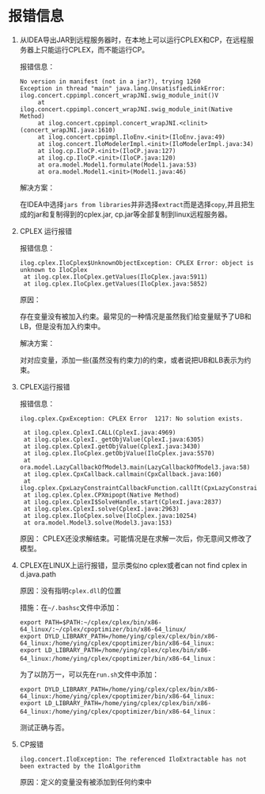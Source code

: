 # 报错信息

1. 从IDEA导出JAR到远程服务器时，在本地上可以运行CPLEX和CP，在远程服务器上只能运行CPLEX，而不能运行CP。
   
   报错信息：

   ```
   No version in manifest (not in a jar?), trying 1260
   Exception in thread "main" java.lang.UnsatisfiedLinkError: ilog.concert.cppimpl.concert_wrapJNI.swig_module_init()V
        at ilog.concert.cppimpl.concert_wrapJNI.swig_module_init(Native Method)
        at ilog.concert.cppimpl.concert_wrapJNI.<clinit>(concert_wrapJNI.java:1610)
        at ilog.concert.cppimpl.IloEnv.<init>(IloEnv.java:49)
        at ilog.concert.IloModelerImpl.<init>(IloModelerImpl.java:34)
        at ilog.cp.IloCP.<init>(IloCP.java:127)
        at ilog.cp.IloCP.<init>(IloCP.java:120)
        at ora.model.Model1.formulate(Model1.java:53)
        at ora.model.Model1.<init>(Model1.java:46)
   ```
   解决方案：

   在IDEA中选择`jars from libraries`并非选择`extract`而是选择`copy`,并且把生成的jar和复制得到的cplex.jar, cp.jar等全部复制到linux远程服务器。


2. CPLEX 运行报错

   报错信息：

   ```
   ilog.cplex.IloCplex$UnknownObjectException: CPLEX Error: object is unknown to IloCplex
	at ilog.cplex.IloCplex.getValues(IloCplex.java:5911)
	at ilog.cplex.IloCplex.getValues(IloCplex.java:5852)
   ```

   原因：

   存在变量没有被加入约束。最常见的一种情况是虽然我们给变量赋予了UB和LB，但是没有加入约束中。

   解决方案：

   对对应变量，添加一些(虽然没有约束力)的约束，或者说把UB和LB表示为约束。

3. CPLEX运行报错
   
   报错信息：

   ```
   ilog.cplex.CpxException: CPLEX Error  1217: No solution exists.

	at ilog.cplex.CplexI.CALL(CplexI.java:4969)
	at ilog.cplex.CplexI._getObjValue(CplexI.java:6305)
	at ilog.cplex.CplexI.getObjValue(CplexI.java:3430)
	at ilog.cplex.IloCplex.getObjValue(IloCplex.java:5570)
	at ora.model.LazyCallbackOfModel3.main(LazyCallbackOfModel3.java:58)
	at ilog.cplex.CpxCallback.callmain(CpxCallback.java:160)
	at ilog.cplex.CpxLazyConstraintCallbackFunction.callIt(CpxLazyConstraintCallbackFunction.java:44)
	at ilog.cplex.Cplex.CPXmipopt(Native Method)
	at ilog.cplex.CplexI$SolveHandle.start(CplexI.java:2837)
	at ilog.cplex.CplexI.solve(CplexI.java:2963)
	at ilog.cplex.IloCplex.solve(IloCplex.java:10254)
	at ora.model.Model3.solve(Model3.java:153)
   ```

   原因： CPLEX还没求解结束。可能情况是在求解一次后，你无意间又修改了模型。
   
4. CPLEX在LINUX上运行报错，显示类似no cplex或者can not find cplex in d.java.path

   原因：没有指明`cplex.dll`的位置

   措施：在`~/.bashsc`文件中添加：

   ```
   export PATH=$PATH:~/cplex/cplex/bin/x86-64_linux/:~/cplex/cpoptimizer/bin/x86-64_linux/
   export DYLD_LIBRARY_PATH=/home/ying/cplex/cplex/bin/x86-64_linux:/home/ying/cplex/cpoptimizer/bin/x86-64_linux:
   export LD_LIBRARY_PATH=/home/ying/cplex/cplex/bin/x86-64_linux:/home/ying/cplex/cpoptimizer/bin/x86-64_linux：
   ```

   为了以防万一，可以先在`run.sh`文件中添加：

   ```
   export DYLD_LIBRARY_PATH=/home/ying/cplex/cplex/bin/x86-64_linux:/home/ying/cplex/cpoptimizer/bin/x86-64_linux:
   export LD_LIBRARY_PATH=/home/ying/cplex/cplex/bin/x86-64_linux:/home/ying/cplex/cpoptimizer/bin/x86-64_linux：
   ```

   测试正确与否。

5. CP报错
   ```
   ilog.concert.IloException: The referenced IloExtractable has not been extracted by the IloAlgorithm
   ```
   原因：定义的变量没有被添加到任何约束中